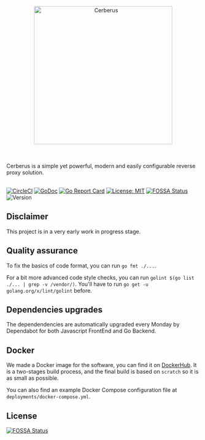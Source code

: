 <p align="center">
    <img width="360" height="360" src="https://content.forsam.io/cerberus/logos/logo_360.png" alt="Cerberus" title="Cerberus" />
</p>
<br/><br/>
Cerberus is a simple yet powerful, modern and easily configurable reverse proxy solution.
<br/><br/>

[![CircleCI](https://img.shields.io/circleci/build/github/forsam-education/cerberus/master?token=%090a0a96eee122b4d3a3bdee527f18341d37cd5180)](https://circleci.com/gh/forsam-education/cerberus)
[![GoDoc](https://godoc.org/github.com/forsam-education/cerberus?status.svg)](https://godoc.org/github.com/forsam-education/cerberus)
[![Go Report Card](https://goreportcard.com/badge/github.com/forsam-education/cerberus)](https://goreportcard.com/report/github.com/forsam-education/cerberus)
[![License: MIT](https://img.shields.io/badge/License-MIT-yellow.svg)](LICENSE)
[![FOSSA Status](https://app.fossa.io/api/projects/git%2Bgithub.com%2Fforsam-education%2Fcerberus.svg?type=shield)](https://app.fossa.io/projects/git%2Bgithub.com%2Fforsam-education%2Fcerberus?ref=badge_shield)
![Version](https://img.shields.io/github/release/forsam-education/cerberus?label=alpha)

## Disclaimer

This project is in a very early work in progress stage.

## Quality assurance

To fix the basics of code format, you can run `go fmt ./...`.

For a bit more advanced code style checks, you can run `golint $(go list ./... | grep -v /vendor/)`. You'll have to run `go get -u golang.org/x/lint/golint` before.

## Dependencies upgrades

The dependendencies are automatically upgraded every Monday by Dependabot for both Javascript FrontEnd and Go Backend.

## Docker

We made a Docker image for the software, you can find it on [DockerHub](https://hub.docker.com/r/forsameducation/cerberus).
It is a two-stages build process, and the final build is based on `scratch` so it is as small as possible.

You can also find an example Docker Compose configuration file at `deployments/docker-compose.yml`.

## License
[![FOSSA Status](https://app.fossa.io/api/projects/git%2Bgithub.com%2Fforsam-education%2Fcerberus.svg?type=large)](https://app.fossa.io/projects/git%2Bgithub.com%2Fforsam-education%2Fcerberus?ref=badge_large)